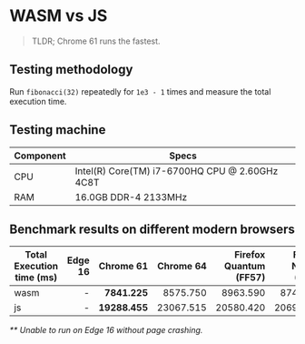 # WASM vs JS

> TLDR; Chrome 61 runs the fastest.

## Testing methodology

Run `fibonacci(32)` repeatedly for `1e3 - 1` times and measure the total execution time.

## Testing machine

| Component | Specs |
| --- | --- |
| CPU | Intel(R) Core(TM) i7-6700HQ CPU @ 2.60GHz 4C8T |
| RAM | 16.0GB DDR-4 2133MHz |

## Benchmark results on different modern browsers

| Total Execution time (ms) | Edge 16 | Chrome 61 | Chrome 64 | Firefox Quantum (FF57) | Firefox Nightly (FF59) |
| --- | ---: | ---: | ---: | ---: | ---: |
| wasm | - | **7841.225** | 8575.750 | 8963.590 | 8742.015 |
| js | - | **19288.455** | 23067.515 | 20580.420 | 20696.595 |

_** Unable to run on Edge 16 without page crashing._
